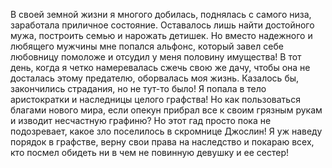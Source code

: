 <!--2025-05-09 23:08:45--><!--pdate:2025-05-06-->
В своей земной жизни я многого добилась, поднялась с самого низа, заработала приличное состояние. Оставалось лишь найти достойного мужа, построить семью и нарожать детишек. Но вместо надежного и любящего мужчины мне попался альфонс, который завел себе любовницу помоложе и отсудил у меня половину имущества! В тот день, когда я четко намеревалась сжечь свою же дачу, чтобы она не досталась этому предателю, оборвалась моя жизнь. Казалось бы, закончились страдания, но не тут-то было! Я попала в тело аристократки и наследницы целого графства! Но как пользоваться благами нового мира, если опекун прибрал все к своим грязным рукам и изводит несчастную графиню? Но этот гад просто пока не подозревает, какое зло поселилось в скромнице Джослин! Я уж наведу порядок в графстве, верну свои права на наследство и покараю всех, кто посмел обидеть ни в чем не повинную девушку и ее сестер!